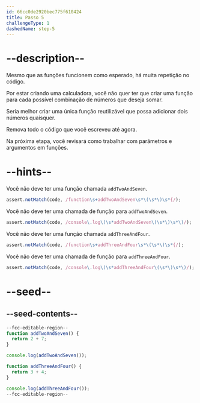 ```yaml
---
id: 66cc0de2920bec775f610424
title: Passo 5
challengeType: 1
dashedName: step-5
---
```


# --description--

Mesmo que as funções funcionem como esperado, há muita repetição no código.

Por estar criando uma calculadora, você não quer ter que criar uma função para cada possível combinação de números que deseja somar.

Seria melhor criar uma única função reutilizável que possa adicionar dois números quaisquer.

Remova todo o código que você escreveu até agora.

Na próxima etapa, você revisará como trabalhar com parâmetros e argumentos em funções.

# --hints--

Você não deve ter uma função chamada `addTwoAndSeven`.

```js
assert.notMatch(code, /function\s+addTwoAndSeven\s*\(\s*\)\s*{/);
```

Você não deve ter uma chamada de função para `addTwoAndSeven`.

```js
assert.notMatch(code, /console\.log\(\s*addTwoAndSeven\(\s*\)\s*\)/);
```

Você não deve ter uma função chamada `addThreeAndFour`.

```js
assert.notMatch(code, /function\s+addThreeAndFour\s*\(\s*\)\s*{/);
```

Você não deve ter uma chamada de função para `addThreeAndFour`.

```js
assert.notMatch(code, /console\.log\(\s*addThreeAndFour\(\s*\)\s*\)/);
```

# --seed--

## --seed-contents--

```js
--fcc-editable-region--
function addTwoAndSeven() {
  return 2 + 7;
}

console.log(addTwoAndSeven());

function addThreeAndFour() {
  return 3 + 4;
}

console.log(addThreeAndFour());
--fcc-editable-region--
```

